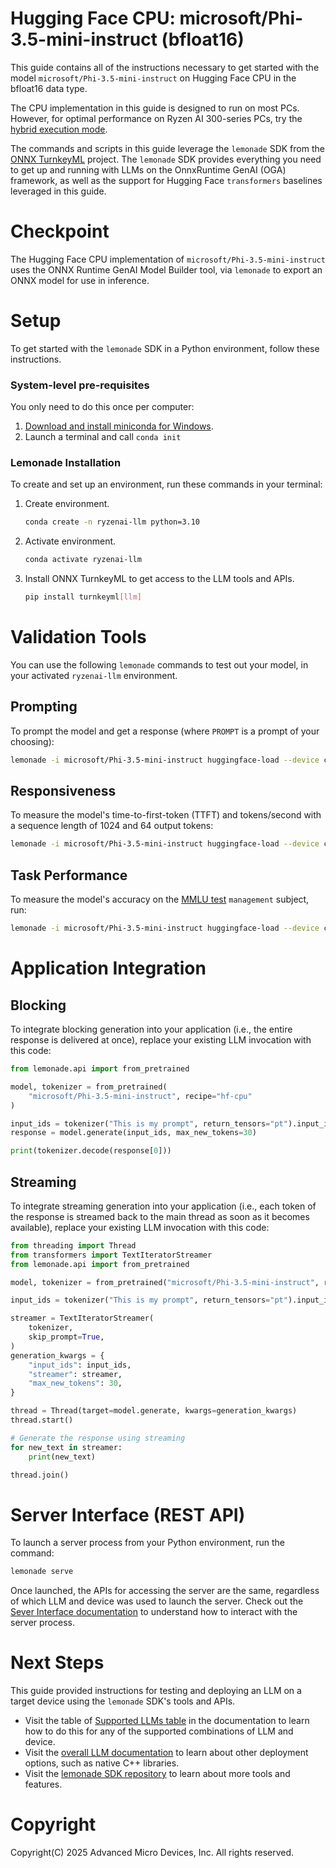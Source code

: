 # Hugging Face CPU: microsoft/Phi-3.5-mini-instruct (bfloat16)

This guide contains all of the instructions necessary to get started with the model `microsoft/Phi-3.5-mini-instruct` on Hugging Face CPU in the bfloat16 data type.

The CPU implementation in this guide is designed to run on most PCs. However, for optimal performance on Ryzen AI 300-series PCs, try the [hybrid execution mode](../hybrid/Phi_3_5_mini_instruct.md).

The commands and scripts in this guide leverage the `lemonade` SDK from the [ONNX TurnkeyML](https://github.com/onnx/turnkeyml) project. The `lemonade` SDK provides everything you need to get up and running with LLMs on the OnnxRuntime GenAI (OGA) framework, as well as the support for Hugging Face `transformers` baselines leveraged in this guide.

# Checkpoint

The Hugging Face CPU implementation of `microsoft/Phi-3.5-mini-instruct` uses the ONNX Runtime GenAI Model Builder tool, via `lemonade` to export an ONNX model for use in inference.

# Setup

To get started with the `lemonade` SDK in a Python environment, follow these instructions.

### System-level pre-requisites

You only need to do this once per computer:

1. [Download and install miniconda for Windows](https://repo.anaconda.com/miniconda/Miniconda3-latest-Windows-x86_64.exe). 
1. Launch a terminal and call `conda init`

### Lemonade Installation

To create and set up an environment, run these commands in your terminal:

1. Create environment.
    ```bash
    conda create -n ryzenai-llm python=3.10
    ```

2. Activate environment.
    ```bash
    conda activate ryzenai-llm
    ```

3. Install ONNX TurnkeyML to get access to the LLM tools and APIs.
    ```bash
    pip install turnkeyml[llm]
    ```

# Validation Tools

You can use the following `lemonade` commands to test out your model, in your activated `ryzenai-llm` environment.

## Prompting

To prompt the model and get a response (where `PROMPT` is a prompt of your choosing):

```bash
lemonade -i microsoft/Phi-3.5-mini-instruct huggingface-load --device cpu --dtype bfloat16 llm-prompt --max-new-tokens 64 -p PROMPT
```

## Responsiveness

To measure the model's time-to-first-token (TTFT) and tokens/second with a sequence length of 1024 and 64 output tokens:

```bash
lemonade -i microsoft/Phi-3.5-mini-instruct huggingface-load --device cpu --dtype bfloat16 huggingface-bench --warmup-iterations 10 --iterations 20 --prompt 1024 --output-tokens 64
```

## Task Performance

To measure the model's accuracy on the [MMLU test](https://github.com/onnx/turnkeyml/blob/main/docs/lemonade/mmlu_accuracy.md) `management` subject, run:

```bash
lemonade -i microsoft/Phi-3.5-mini-instruct huggingface-load --device cpu --dtype bfloat16 accuracy-mmlu --tests astronomy philosophy management
```

# Application Integration

## Blocking

To integrate blocking generation into your application (i.e., the entire response is delivered at once), replace your existing LLM invocation with this code:

```python
from lemonade.api import from_pretrained

model, tokenizer = from_pretrained(
    "microsoft/Phi-3.5-mini-instruct", recipe="hf-cpu"
)

input_ids = tokenizer("This is my prompt", return_tensors="pt").input_ids
response = model.generate(input_ids, max_new_tokens=30)

print(tokenizer.decode(response[0]))
```

## Streaming

To integrate streaming generation into your application (i.e., each token of the response is streamed back to the main thread as soon as it becomes available), replace your existing LLM invocation with this code:

```python
from threading import Thread
from transformers import TextIteratorStreamer
from lemonade.api import from_pretrained

model, tokenizer = from_pretrained("microsoft/Phi-3.5-mini-instruct", recipe="hf-cpu")

input_ids = tokenizer("This is my prompt", return_tensors="pt").input_ids

streamer = TextIteratorStreamer(
    tokenizer,
    skip_prompt=True,
)
generation_kwargs = {
    "input_ids": input_ids,
    "streamer": streamer,
    "max_new_tokens": 30,
}

thread = Thread(target=model.generate, kwargs=generation_kwargs)
thread.start()

# Generate the response using streaming
for new_text in streamer:
    print(new_text)

thread.join()
```



# Server Interface (REST API)

To launch a server process from your Python environment, run the command:

```bash
lemonade serve
```

Once launched, the APIs for accessing the server are the same, regardless of which LLM and device was used to launch the server. Check out the [Sever Interface documentation](https://ryzenai.docs.amd.com/en/latest/llm/server_interface.html) to understand how to interact with the server process.

# Next Steps

This guide provided instructions for testing and deploying an LLM on a target device using the `lemonade` SDK's tools and APIs. 

- Visit the table of [Supported LLMs table](https://ryzenai.docs.amd.com/en/latest/llm/overview.html#supported-llms) in the documentation to learn how to do this for any of the supported combinations of LLM and device.
- Visit the [overall LLM documentation](https://ryzenai.docs.amd.com/en/latest/llm/overview.html#) to learn about other deployment options, such as native C++ libraries.
- Visit the [lemonade SDK repository](https://github.com/onnx/turnkeyml/blob/main/docs/lemonade/getting_started.md) to learn about more tools and features.

# Copyright

Copyright(C) 2025 Advanced Micro Devices, Inc. All rights reserved.